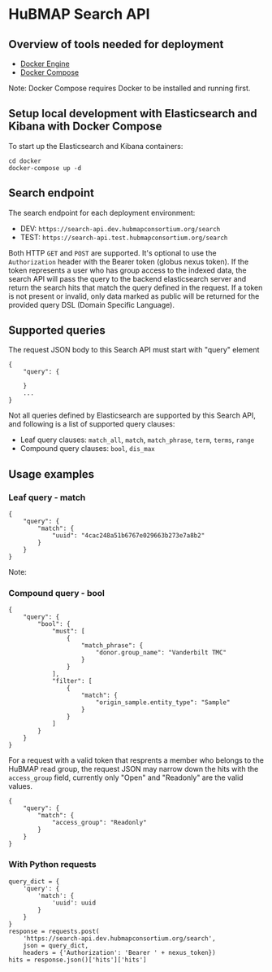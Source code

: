 # HuBMAP Search API

## Overview of tools needed for deployment

- [Docker Engine](https://docs.docker.com/install/)
- [Docker Compose](https://docs.docker.com/compose/install/)

Note: Docker Compose requires Docker to be installed and running first.

## Setup local development with Elasticsearch and Kibana with Docker Compose

To start up the Elasticsearch and Kibana containers:

```
cd docker
docker-compose up -d
```
## Search endpoint

The search endpoint for each deployment environment:

- DEV: `https://search-api.dev.hubmapconsortium.org/search`
- TEST: `https://search-api.test.hubmapconsortium.org/search`

Both HTTP `GET` and `POST` are supported. It's optional to use the `Authorization` header with the Bearer token (globus nexus token). If the token represents a user who has group access to the indexed data, the search API will pass the query to the backend elasticsearch server and return the search hits that match the query defined in the request. If a token is not present or invalid, only data marked as public will be returned for the provided query DSL (Domain Specific Language).

## Supported queries

The request JSON body to this Search API must start with "query" element

````
{
    "query": {
         
    }
    ...
}
````

Not all queries defined by Elasticsearch are supported by this Search API, and following is a list of supported query clauses:

- Leaf query clauses: `match_all`, `match`, `match_phrase`, `term`, `terms`, `range`
- Compound query clauses: `bool`, `dis_max`

## Usage examples

### Leaf query - match

````
{
    "query": {
        "match": {
            "uuid": "4cac248a51b6767e029663b273e7a8b2"
        }
    }
}
````

Note: 

### Compound query - bool

````
{
    "query": {
        "bool": {
            "must": [
                {
                    "match_phrase": {
                        "donor.group_name": "Vanderbilt TMC"
                    }
                }
            ],
            "filter": [
                {
                    "match": {
                        "origin_sample.entity_type": "Sample"
                    }
                }
            ]
        }
    }
}
````

For a request with a valid token that resprents a member who belongs to the HuBMAP read group, the request JSON may narrow down the hits with the `access_group` field, currently only "Open" and "Readonly" are the valid values.

````
{
    "query": {
        "match": {
            "access_group": "Readonly"
        }
    }
}
````


### With Python requests

```
query_dict = {
    'query': {
        'match': {
            'uuid': uuid
        }
    }
}
response = requests.post(
    'https://search-api.dev.hubmapconsortium.org/search',
    json = query_dict,
    headers = {'Authorization': 'Bearer ' + nexus_token})
hits = response.json()['hits']['hits']
```

